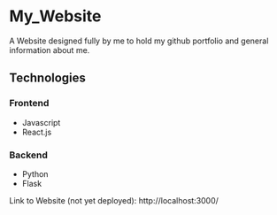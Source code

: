 # My_Website
A Website designed fully by me to hold my github portfolio and general information about me.

## Technologies
### Frontend
- Javascript
- React.js
### Backend
- Python
- Flask

Link to Website (not yet deployed): http://localhost:3000/
